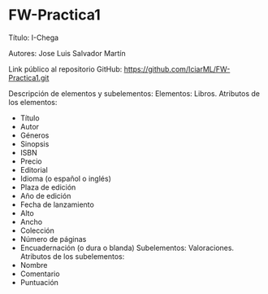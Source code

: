 # FW-Practica1
Título: I-Chega

Autores: Jose Luis Salvador Martín

Link público al repositorio GitHub:
https://github.com/IciarML/FW-Practica1.git

Descripción de elementos y subelementos:
Elementos: Libros.
Atributos de los elementos: 
  - Título
  - Autor
  - Géneros
  - Sinopsis
  - ISBN
  - Precio
  - Editorial
  - Idioma (o español o inglés)
  - Plaza de edición
  - Año de edición
  - Fecha de lanzamiento
  - Alto
  - Ancho
  - Colección
  - Número de páginas
  - Encuadernación (o dura o blanda)
Subelementos: Valoraciones.
Atributos de los subelementos:
  - Nombre
  - Comentario
  - Puntuación